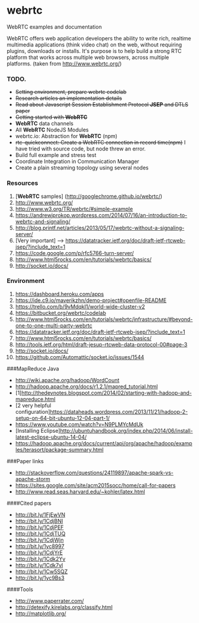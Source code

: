 # webrtc
WebRTC examples and documentation

WebRTC offers web application developers the ability to write rich, realtime multimedia applications (think video chat) on the web, without requiring plugins, downloads or installs. It's purpose is to help build a strong RTC platform that works across multiple web browsers, across multiple platforms. (taken from http://www.webrtc.org/)

### TODO.

* ~~Setting environment, prepare webrtc codelab~~
* ~~Research articles an implementation details~~
* ~~Read about Javascript Session Establishment Protocol **JSEP** and DTLS paper~~
* ~~Getting started with **WebRTC**~~
* **WebRTC** data channels
* All **WebRTC** NodeJS Modules
* webrtc.io: Abstraction for **WebRTC** (npm)
* ~~rtc-quickconnect: Create a WebRTC connection in record time(npm)~~ I have tried with source code, but node threw an error.
* Build full example and stress test
* Coordinate Integration in Communication Manager
* Create a plain streaming topology using several nodes

### Resources
1. [**WebRTC** samples] (http://googlechrome.github.io/webrtc/)
2. http://www.webrtc.org/ 
3. http://www.w3.org/TR/webrtc/#simple-example
4. https://andrewjprokop.wordpress.com/2014/07/16/an-introduction-to-webrtc-and-signaling/
5. http://blog.printf.net/articles/2013/05/17/webrtc-without-a-signaling-server/
6. [Very important] --> https://datatracker.ietf.org/doc/draft-ietf-rtcweb-jsep/?include_text=1
7. https://code.google.com/p/rfc5766-turn-server/
8. http://www.html5rocks.com/en/tutorials/webrtc/basics/
9. http://socket.io/docs/

### Environment
1. https://dashboard.heroku.com/apps
2. https://ide.c9.io/maverikzhn/demo-project#openfile-README
3. https://trello.com/b/9vMdqkI1/world-wide-cluster-v2
4. https://bitbucket.org/webrtc/codelab
5. http://www.html5rocks.com/en/tutorials/webrtc/infrastructure/#beyond-one-to-one-multi-party-webrtc
6. https://datatracker.ietf.org/doc/draft-ietf-rtcweb-jsep/?include_text=1
7. http://www.html5rocks.com/en/tutorials/webrtc/basics/
8. http://tools.ietf.org/html/draft-jesup-rtcweb-data-protocol-00#page-3
9. http://socket.io/docs/
10. https://github.com/Automattic/socket.io/issues/1544

###MapReduce Java
* http://wiki.apache.org/hadoop/WordCount
* http://hadoop.apache.org/docs/r1.2.1/mapred_tutorial.html
* [1]http://thedevnotes.blogspot.com/2014/02/starting-with-hadoop-and-mapreduce.html
* [2 very helpful configuration]https://dataheads.wordpress.com/2013/11/21/hadoop-2-setup-on-64-bit-ubuntu-12-04-part-1/
* https://www.youtube.com/watch?v=N9PLMYcMdUk
* [Installing Eclipse]http://ubuntuhandbook.org/index.php/2014/06/install-latest-eclipse-ubuntu-14-04/
* https://hadoop.apache.org/docs/current/api/org/apache/hadoop/examples/terasort/package-summary.html

###Paper links
* http://stackoverflow.com/questions/24119897/apache-spark-vs-apache-storm
* https://sites.google.com/site/acm2015socc/home/call-for-papers
* http://www.read.seas.harvard.edu/~kohler/latex.html

####Cited papers
* http://bit.ly/1FjEwVN
* http://bit.ly/1CdjBNI
* http://bit.ly/1CdjPEF
* http://bit.ly/1CdjTUQ
* http://bit.ly/1CdjWjn
* http://bit.ly/1yc8997
* http://bit.ly/1CdjYrE
* http://bit.ly/1Cdk2Yv
* http://bit.ly/1Cdk7vl
* http://bit.ly/1Cw5SQZ
* http://bit.ly/1yc9Bs3

####Tools
* http://www.paperrater.com/
* http://detexify.kirelabs.org/classify.html
* http://matplotlib.org/



